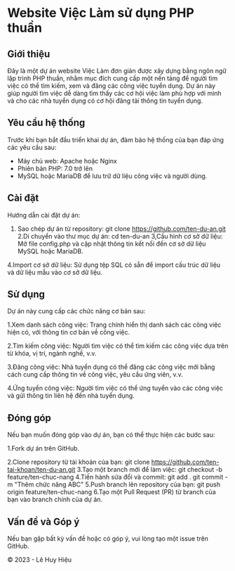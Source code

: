 # Website Việc Làm sử dụng PHP thuần

## Giới thiệu

Đây là một dự án website Việc Làm đơn giản được xây dựng bằng ngôn ngữ lập trình PHP thuần, nhằm mục đích cung cấp một nền tảng để người tìm việc có thể tìm kiếm, xem và đăng các công việc tuyển dụng. Dự án này giúp người tìm việc dễ dàng tìm thấy các cơ hội việc làm phù hợp với mình và cho các nhà tuyển dụng có cơ hội đăng tải thông tin tuyển dụng.

## Yêu cầu hệ thống

Trước khi bạn bắt đầu triển khai dự án, đảm bảo hệ thống của bạn đáp ứng các yêu cầu sau:

- Máy chủ web: Apache hoặc Nginx
- Phiên bản PHP: 7.0 trở lên
- MySQL hoặc MariaDB để lưu trữ dữ liệu công việc và người dùng.

## Cài đặt

Hướng dẫn cài đặt dự án:

1. Sao chép dự án từ repository:
   git clone https://github.com/ten-du-an.git
2.Di chuyển vào thư mục dự án:
   cd ten-du-an
3,Cấu hình cơ sở dữ liệu: Mở file config.php và cập nhật thông tin kết nối đến cơ sở dữ liệu MySQL hoặc MariaDB.

4.Import cơ sở dữ liệu: Sử dụng tệp SQL có sẵn để import cấu trúc dữ liệu và dữ liệu mẫu vào cơ sở dữ liệu.

## Sử dụng
Dự án này cung cấp các chức năng cơ bản sau:

1.Xem danh sách công việc: Trang chính hiển thị danh sách các công việc hiện có, với thông tin cơ bản về công việc.

2.Tìm kiếm công việc: Người tìm việc có thể tìm kiếm các công việc dựa trên từ khóa, vị trí, ngành nghề, v.v.

3.Đăng công việc: Nhà tuyển dụng có thể đăng các công việc mới bằng cách cung cấp thông tin về công việc, yêu cầu ứng viên, v.v.

4.Ứng tuyển công việc: Người tìm việc có thể ứng tuyển vào các công việc và gửi thông tin liên hệ đến nhà tuyển dụng.

## Đóng góp
Nếu bạn muốn đóng góp vào dự án, bạn có thể thực hiện các bước sau:

1.Fork dự án trên GitHub.

2.Clone repository từ tài khoản của bạn:
  git clone https://github.com/ten-tai-khoan/ten-du-an.git
3.Tạo một branch mới để làm việc:
  git checkout -b feature/ten-chuc-nang
4.Tiến hành sửa đổi và commit:
  git add .
  git commit -m "Thêm chức năng ABC"
5.Push branch lên repository của bạn:
  git push origin feature/ten-chuc-nang
6.Tạo một Pull Request (PR) từ branch của bạn vào branch chính của dự án.

## Vấn đề và Góp ý
Nếu bạn gặp bất kỳ vấn đề hoặc có góp ý, vui lòng tạo một issue trên GitHub.

© 2023 - Lê Huy Hiệu
